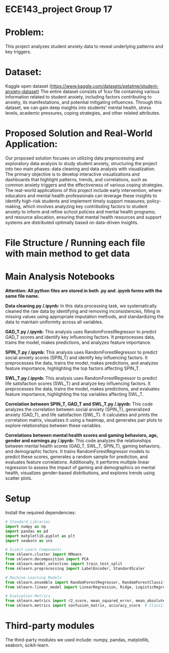 # ECE143_project Group 17

# Problem:
This project analyzes student anxiety data to reveal underlying patterns and key triggers.

# Dataset:
Kaggle open dataset (https://www.kaggle.com/datasets/petalme/student-anxiety-dataset)
The entire dataset consists of 1csv file containing various information related to student anxiety, including factors contributing to anxiety, its manifestations, and potential mitigating influences. Through this dataset, we can gain deep insights into students' mental health, stress levels, academic pressures, coping strategies, and other related attributes.

# Proposed Solution and Real-World Application:
Our proposed solution focuses on utilizing data preprocessing and exploratory data analysis to study student anxiety, structuring the project into two main phases: data cleaning and data analysis with visualization. The primary objective is to develop interactive visualizations and dashboards that highlight patterns, trends, and correlations, such as common anxiety triggers and the effectiveness of various coping strategies. The real-world applications of this project include early intervention, where educators and mental health professionals can leverage these insights to identify high-risk students and implement timely support measures; policy-making, which involves analyzing key contributing factors to student anxiety to inform and refine school policies and mental health programs; and resource allocation, ensuring that mental health resources and support systems are distributed optimally based on data-driven insights.

# File Structure / Running each file with main method to get data

# Main Analysis Notebooks
**Attention: All python files are stored in both .py and .ipynb forms with the same file name.**

**Data cleaning.py /.ipynb:** In this data processing task, we systematically cleaned the raw data by identifying and removing inconsistencies, filling in missing values using appropriate imputation methods, and standardizing the data to maintain uniformity across all variables. 

**GAD_T.py /.ipynb:** This analysis uses RandomForestRegressor to predict GAD_T scores and identify key influencing factors. It preprocesses data, trains the model, makes predictions, and analyzes feature importance.

**SPIN_T.py /.ipynb:** This analysis uses RandomForestRegressor to predict social anxiety scores (SPIN_T) and identify key influencing factors. It preprocesses the data, trains the model, makes predictions, and analyzes feature importance, highlighting the top factors affecting SPIN_T.

**SWL_T.py /.ipynb:** This analysis uses RandomForestRegressor to predict life satisfaction scores (SWL_T) and analyze key influencing factors. It preprocesses the data, trains the model, makes predictions, and evaluates feature importance, highlighting the top variables affecting SWL_T.

**Correlation between SPIN_T, GAD_T and SWL_T.py /.ipynb:** This code analyzes the correlation between social anxiety (SPIN_T), generalized anxiety (GAD_T), and life satisfaction (SWL_T). It calculates and prints the correlation matrix, visualizes it using a heatmap, and generates pair plots to explore relationships between these variables.

**Correlations between mental health scores and gaming behaviors, age, gender and earnings.py /.ipynb:** This code analyzes the relationships between mental health scores (GAD_T, SWL_T, SPIN_T), gaming behaviors, and demographic factors. It trains RandomForestRegressor models to predict these scores, generates a random sample for prediction, and evaluates feature correlations. Additionally, it performs multiple linear regression to assess the impact of gaming and demographics on mental health, visualizes gender-based distributions, and explores trends using scatter plots.

# Setup
Install the required dependencies:

```python
# Standard Libraries
import numpy as np
import pandas as pd
import matplotlib.pyplot as plt
import seaborn as sns

# Scikit-Learn Components
from sklearn.cluster import KMeans
from sklearn.decomposition import PCA
from sklearn.model_selection import train_test_split
from sklearn.preprocessing import LabelEncoder, StandardScaler

# Machine Learning Models
from sklearn.ensemble import RandomForestRegressor, RandomForestClassifier
from sklearn.linear_model import LinearRegression, Ridge, LogisticRegression

# Evaluation Metrics
from sklearn.metrics import r2_score, mean_squared_error, mean_absolute_error  # Regression
from sklearn.metrics import confusion_matrix, accuracy_score  # Classification
```

# Third-party modules
The third-party modules we used include:
numpy, pandas, matplotlib, seaborn, scikit-learn.
